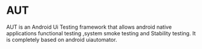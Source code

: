 AUT
===

AUT is an Android Ui Testing framework that allows android native applications functional testing ,system smoke testing and Stability testing. It is completely based on android uiautomator.
